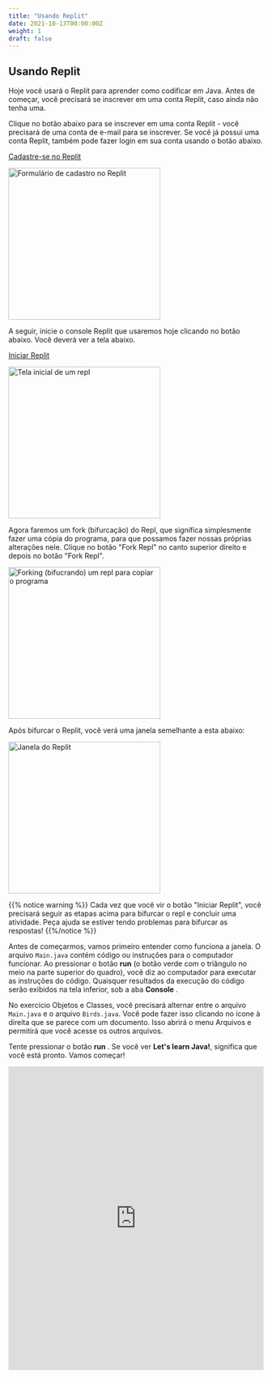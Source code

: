 ```yaml
---
title: "Usando Replit"
date: 2021-10-13T00:00:00Z
weight: 1
draft: false
---
```


## Usando Replit

Hoje você usará o Replit para aprender como codificar em Java. Antes de começar, você precisará se inscrever em uma conta Replit, caso ainda não tenha uma. 

Clique no botão abaixo para se inscrever em uma conta Replit - você precisará de uma conta de e-mail para se inscrever. Se você já possui uma conta Replit, também pode fazer login em sua conta usando o botão abaixo.

<a class="my-2 mx-4 btn btn-info" href="https://replit.com/signup" target="_blank">Cadastre-se no Replit</a>

<img src="../images/replit-signup.png" height="300" alt="Formulário de cadastro no Replit" />

A seguir, inicie o console Replit que usaremos hoje clicando no botão abaixo. Você deverá ver a tela abaixo.

<a class="my-2 mx-4 btn btn-info" href="https://replit.com/@nuevofoundation/JavaBasicsTest" target="_blank">Iniciar Replit</a>

<img src="../images/replit-start-screen.png" height="300" alt="Tela inicial de um repl" />

Agora faremos um fork (bifurcação) do Repl, que significa simplesmente fazer uma cópia do programa, para que possamos fazer nossas próprias alterações nele. Clique no botão "Fork Repl" no canto superior direito e depois no botão "Fork Repl".

<img src="../images/replit-fork.png" height="300" alt="Forking (bifucrando) um repl para copiar o programa" />

Após bifurcar o Replit, você verá uma janela semelhante a esta abaixo:

<img src="../images/replit-window.png" height="300" alt="Janela do Replit" />

{{% notice warning %}}
Cada vez que você vir o botão "Iniciar Replit", você precisará seguir as etapas acima para bifurcar o repl e concluir uma atividade. Peça ajuda se estiver tendo problemas para bifurcar as respostas!
{{%/notice %}}

Antes de começarmos, vamos primeiro entender como funciona a janela. O arquivo `Main.java` contém código ou instruções para o computador funcionar. Ao pressionar o botão **run** (o botão verde com o triângulo no meio na parte superior do quadro), você diz ao computador para executar as instruções do código. Quaisquer resultados da execução do código serão exibidos na tela inferior, sob a aba  **Console** . 

No exercício Objetos e Classes, você precisará alternar entre o arquivo `Main.java` e o arquivo `Birds.java`. Você pode fazer isso clicando no ícone à direita que se parece com um documento. Isso abrirá o menu Arquivos e permitirá que você acesse os outros arquivos.

Tente pressionar o botão **run** . Se você ver **Let's learn Java!**, significa que você está pronto. Vamos começar!
<iframe height="600px" width="100%" src="https://repl.it/@nuevofoundation/JavaBasicsTest?lite=true#Main.java" scrolling="no" frameborder="no" allowtransparency="true" allowfullscreen="true" sandbox="allow-forms allow-pointer-lock allow-popups allow-same-origin allow-scripts allow-modals"></iframe>
